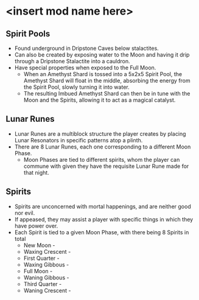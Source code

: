 # \<insert mod name here>

## Spirit Pools
- Found underground in Dripstone Caves below stalactites.
- Can also be created by exposing water to the Moon and having it drip through a Dripstone Stalactite into a cauldron.
- Have special properties when exposed to the Full Moon.
  - When an Amethyst Shard is tossed into a 5x2x5 Spirit Pool, the Amethyst Shard will float in the middle, absorbing the energy from the Spirit Pool, slowly turning it into water.
  - The resulting Imbued Amethyst Shard can then be in tune with the Moon and the Spirits, allowing it to act as a magical catalyst.

## Lunar Runes
- Lunar Runes are a multiblock structure the player creates by placing Lunar Resonators in specific patterns atop a plinth.
- There are 8 Lunar Runes, each one corresponding to a different Moon Phase.
  - Moon Phases are tied to different spirits, whom the player can commune with given they have the requisite Lunar Rune made for that night.

## Spirits
- Spirits are unconcerned with mortal happenings, and are neither good nor evil.
- If appeased, they may assist a player with specific things in which they have power over.
- Each Spirit is tied to a given Moon Phase, with there being 8 Spirits in total
  - New Moon - 
  - Waxing Crescent - 
  - First Quarter - 
  - Waxing Gibbous - 
  - Full Moon - 
  - Waning Gibbous - 
  - Third Quarter - 
  - Waning Crescent -
